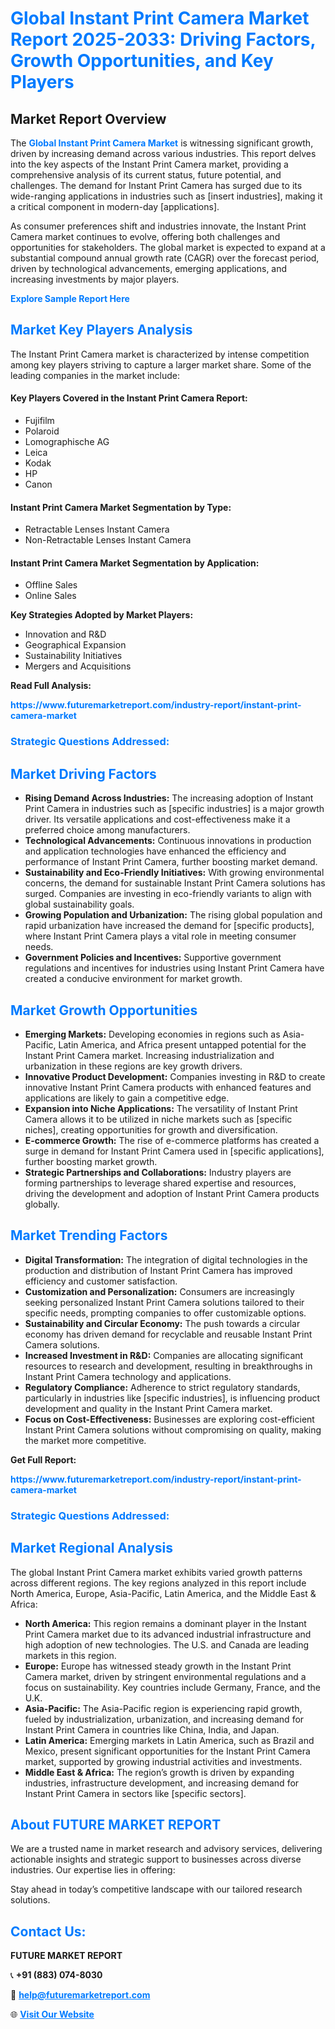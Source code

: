 <h1 style="color: #007BFF;">Global Instant Print Camera Market Report 2025-2033: Driving Factors, Growth Opportunities, and Key Players</h1>

<section id="overview">
<h2>Market Report Overview</h2>
<p>The <a href="https://www.futuremarketreport.com/industry-report/instant-print-camera-market" style="color: #007BFF; text-decoration: none;"><strong>Global Instant Print Camera Market</strong></a> is witnessing significant growth, driven by increasing demand across various industries. This report delves into the key aspects of the Instant Print Camera market, providing a comprehensive analysis of its current status, future potential, and challenges. The demand for Instant Print Camera has surged due to its wide-ranging applications in industries such as [insert industries], making it a critical component in modern-day [applications].</p>
<p>As consumer preferences shift and industries innovate, the Instant Print Camera market continues to evolve, offering both challenges and opportunities for stakeholders. The global market is expected to expand at a substantial compound annual growth rate (CAGR) over the forecast period, driven by technological advancements, emerging applications, and increasing investments by major players.</p>
</section>

<section id="overview">
<p><a href="https://www.futuremarketreport.com/request-sample/reportId=27405" style="color: #007BFF; text-decoration: none;"><strong>Explore Sample Report Here</strong></a></p>
</section>

<section id="key-players">
<h2 style="color: #007BFF;">Market Key Players Analysis</h2>
<p>The Instant Print Camera market is characterized by intense competition among key players striving to capture a larger market share. Some of the leading companies in the market include:</p>
<h4>Key Players Covered in the Instant Print Camera Report:</h4>
<ul><li>Fujifilm</li><li>Polaroid</li><li>Lomographische AG</li><li>Leica</li><li>Kodak</li><li>HP</li><li>Canon</li></ul>
<h4>Instant Print Camera Market Segmentation by Type:</h4>
<ul><li>Retractable Lenses Instant Camera</li><li>Non-Retractable Lenses Instant Camera</li></ul>

<h4>Instant Print Camera Market Segmentation by Application:</h4>
<ul><li>Offline Sales</li><li>Online Sales</li></ul>
<p><strong>Key Strategies Adopted by Market Players:</strong></p>
<ul>
<li>Innovation and R&D</li>
<li>Geographical Expansion</li>
<li>Sustainability Initiatives</li>
<li>Mergers and Acquisitions</li>
</ul>
</section>

<section>
<p><strong>Read Full Analysis: </strong></p><a href="https://www.futuremarketreport.com/industry-report/instant-print-camera-market" style="color: #007BFF; text-decoration: none;"><strong>https://www.futuremarketreport.com/industry-report/instant-print-camera-market</strong></a>
<h3 style="color: #007BFF;">Strategic Questions Addressed:</h3>
</section>

<section id="driving-factors">
<h2 style="color: #007BFF;">Market Driving Factors</h2>
<ul>
<li><strong>Rising Demand Across Industries:</strong> The increasing adoption of Instant Print Camera in industries such as [specific industries] is a major growth driver. Its versatile applications and cost-effectiveness make it a preferred choice among manufacturers.</li>
<li><strong>Technological Advancements:</strong> Continuous innovations in production and application technologies have enhanced the efficiency and performance of Instant Print Camera, further boosting market demand.</li>
<li><strong>Sustainability and Eco-Friendly Initiatives:</strong> With growing environmental concerns, the demand for sustainable Instant Print Camera solutions has surged. Companies are investing in eco-friendly variants to align with global sustainability goals.</li>
<li><strong>Growing Population and Urbanization:</strong> The rising global population and rapid urbanization have increased the demand for [specific products], where Instant Print Camera plays a vital role in meeting consumer needs.</li>
<li><strong>Government Policies and Incentives:</strong> Supportive government regulations and incentives for industries using Instant Print Camera have created a conducive environment for market growth.</li>
</ul>
</section>

<section id="growth-opportunities">
<h2 style="color: #007BFF;">Market Growth Opportunities</h2>
<ul>
<li><strong>Emerging Markets:</strong> Developing economies in regions such as Asia-Pacific, Latin America, and Africa present untapped potential for the Instant Print Camera market. Increasing industrialization and urbanization in these regions are key growth drivers.</li>
<li><strong>Innovative Product Development:</strong> Companies investing in R&D to create innovative Instant Print Camera products with enhanced features and applications are likely to gain a competitive edge.</li>
<li><strong>Expansion into Niche Applications:</strong> The versatility of Instant Print Camera allows it to be utilized in niche markets such as [specific niches], creating opportunities for growth and diversification.</li>
<li><strong>E-commerce Growth:</strong> The rise of e-commerce platforms has created a surge in demand for Instant Print Camera used in [specific applications], further boosting market growth.</li>
<li><strong>Strategic Partnerships and Collaborations:</strong> Industry players are forming partnerships to leverage shared expertise and resources, driving the development and adoption of Instant Print Camera products globally.</li>
</ul>
</section>

<section id="trending-factors">
<h2 style="color: #007BFF;">Market Trending Factors</h2>
<ul>
<li><strong>Digital Transformation:</strong> The integration of digital technologies in the production and distribution of Instant Print Camera has improved efficiency and customer satisfaction.</li>
<li><strong>Customization and Personalization:</strong> Consumers are increasingly seeking personalized Instant Print Camera solutions tailored to their specific needs, prompting companies to offer customizable options.</li>
<li><strong>Sustainability and Circular Economy:</strong> The push towards a circular economy has driven demand for recyclable and reusable Instant Print Camera solutions.</li>
<li><strong>Increased Investment in R&D:</strong> Companies are allocating significant resources to research and development, resulting in breakthroughs in Instant Print Camera technology and applications.</li>
<li><strong>Regulatory Compliance:</strong> Adherence to strict regulatory standards, particularly in industries like [specific industries], is influencing product development and quality in the Instant Print Camera market.</li>
<li><strong>Focus on Cost-Effectiveness:</strong> Businesses are exploring cost-efficient Instant Print Camera solutions without compromising on quality, making the market more competitive.</li>
</ul>
</section>

<section>
<p><strong>Get Full Report: </strong></p><a href="https://www.futuremarketreport.com/industry-report/instant-print-camera-market" style="color: #007BFF; text-decoration: none;"><strong>https://www.futuremarketreport.com/industry-report/instant-print-camera-market</strong></a>
<h3 style="color: #007BFF;">Strategic Questions Addressed:</h3>
</section>


<section id="regional-analysis">
<h2 style="color: #007BFF;">Market Regional Analysis</h2>
<p>The global Instant Print Camera market exhibits varied growth patterns across different regions. The key regions analyzed in this report include North America, Europe, Asia-Pacific, Latin America, and the Middle East & Africa:</p>
<ul>
<li><strong>North America:</strong> This region remains a dominant player in the Instant Print Camera market due to its advanced industrial infrastructure and high adoption of new technologies. The U.S. and Canada are leading markets in this region.</li>
<li><strong>Europe:</strong> Europe has witnessed steady growth in the Instant Print Camera market, driven by stringent environmental regulations and a focus on sustainability. Key countries include Germany, France, and the U.K.</li>
<li><strong>Asia-Pacific:</strong> The Asia-Pacific region is experiencing rapid growth, fueled by industrialization, urbanization, and increasing demand for Instant Print Camera in countries like China, India, and Japan.</li>
<li><strong>Latin America:</strong> Emerging markets in Latin America, such as Brazil and Mexico, present significant opportunities for the Instant Print Camera market, supported by growing industrial activities and investments.</li>
<li><strong>Middle East & Africa:</strong> The region’s growth is driven by expanding industries, infrastructure development, and increasing demand for Instant Print Camera in sectors like [specific sectors].</li>
</ul>
</section>

<footer>
<h2 style="color: #007BFF;">About FUTURE MARKET REPORT</h2>
<p>We are a trusted name in market research and advisory services, delivering actionable insights and strategic support to businesses across diverse industries. Our expertise lies in offering:</p>

<p>Stay ahead in today’s competitive landscape with our tailored research solutions.</p>

<h2 style="color: #007BFF;">Contact Us:</h2>
<p><strong>FUTURE MARKET REPORT</strong></p>
<p>📞 <strong>+91 (883) 074-8030</strong></p>
<p>📧 <strong><a href="mailto:help@futuremarketreport.com" style="color: #007BFF;">help@futuremarketreport.com</a></strong></p>
<p>🌐 <strong><a href="https://www.futuremarketreport.com/" style="color: #007BFF;">Visit Our Website</a></strong></p>
</footer>